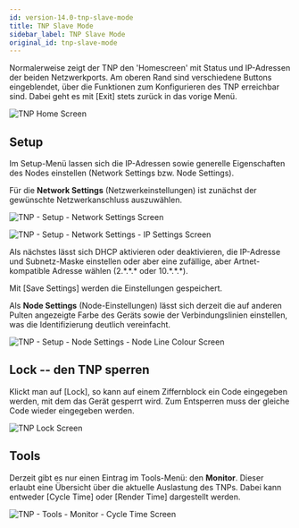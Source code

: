 ```yaml
---
id: version-14.0-tnp-slave-mode
title: TNP Slave Mode
sidebar_label: TNP Slave Mode
original_id: tnp-slave-mode
---
```


Normalerweise zeigt der TNP den 'Homescreen' mit Status und IP-Adressen
der beiden Netzwerkports. Am oberen Rand sind verschiedene Buttons
eingeblendet, über die Funktionen zum Konfigurieren des TNP erreichbar
sind. Dabei geht es mit \[Exit\] stets zurück in das vorige Menü.

![TNP Home Screen](/docs/images/TNP-Home-Screen.png)

Setup
-----

Im Setup-Menü lassen sich die IP-Adressen sowie generelle Eigenschaften
des Nodes einstellen (Network Settings bzw. Node Settings).

Für die **Network Settings** (Netzwerkeinstellungen) ist zunächst der gewünschte
Netzwerkanschluss auszuwählen.

![TNP - Setup - Network Settings Screen](/docs/images/TNP-Setup-Network-Settings-Screen.png)

![TNP - Setup - Network Settings - IP Settings Screen](/docs/images/TNP-Setup-Network-Settings-IP-Settings-Screen.png)

Als nächstes lässt sich DHCP aktivieren oder deaktivieren, die
IP-Adresse und Subnetz-Maske einstellen oder aber eine zufällige, aber
Artnet-kompatible Adresse wählen (2.\*.\*.\* oder 10.\*.\*.\*).

Mit \[Save Settings\] werden die Einstellungen gespeichert.

Als **Node Settings** (Node-Einstellungen) lässt sich derzeit die auf anderen Pulten
angezeigte Farbe des Geräts sowie der Verbindungslinien einstellen, was
die Identifizierung deutlich vereinfacht.

![TNP - Setup - Node Settings - Node Line Colour Screen](/docs/images/TNP-Setup-Node-Settings-Node-Line-Colour-Screen.png)

Lock -- den TNP sperren
-----------------------

Klickt man auf \[Lock\], so kann auf einem Ziffernblock ein Code
eingegeben werden, mit dem das Gerät gesperrt wird. Zum Entsperren muss
der gleiche Code wieder eingegeben werden.

![TNP Lock Screen](/docs/images/TNP-Lock-Screen.png)

Tools
-----

Derzeit gibt es nur einen Eintrag im Tools-Menü: den **Monitor**. Dieser
erlaubt eine Übersicht über die aktuelle Auslastung des TNPs. Dabei kann
entweder \[Cycle Time\] oder \[Render Time\] dargestellt werden.

![TNP - Tools - Monitor - Cycle Time Screen](/docs/images/TNP-Tools-Monitor-Cycle-Time-Screen.png)


